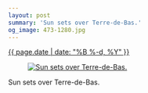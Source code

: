 ```yaml
---
layout: post
summary: 'Sun sets over Terre-de-Bas.'
og_image: 473-1280.jpg
---
```


<div class="post">
 <time>
  <a href="/473">
   {{ page.date | date: "%B %-d, %Y" }}
  </a>
 </time>
 <a href="/473">
  <figure data-taken="3/14/2016">
   <img alt="Sun sets over Terre-de-Bas." sizes="(min-width: 700px) 50vw, calc(100vw - 2rem)" src="{{ site.assets_url }}/473-640.jpg" srcset="{{ site.assets_url }}/473-1280.jpg 1280w, {{ site.assets_url }}/473-960.jpg 960w, {{ site.assets_url }}/473-640.jpg 640w, {{ site.assets_url }}/473-320.jpg 320w"/>
  </figure>
 </a>
 <span>
  Sun sets over Terre-de-Bas.
 </span>
</div>
